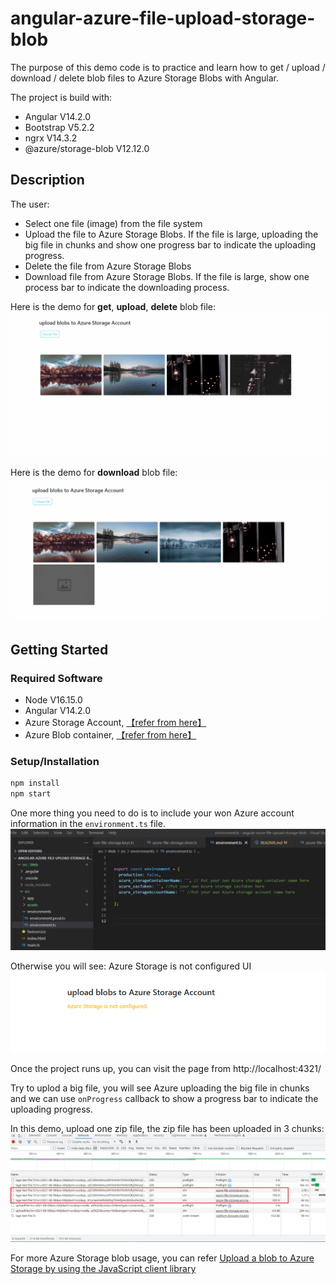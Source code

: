 # angular-azure-file-upload-storage-blob

The purpose of this demo code is to practice and learn how to get / upload / download / delete blob files to Azure Storage Blobs with Angular.


The project is build with:
- Angular V14.2.0
- Bootstrap V5.2.2
- ngrx V14.3.2
- @azure/storage-blob V12.12.0

## Description
The user:
- Select one file (image) from the file system
- Upload the file to Azure Storage Blobs. If the file is large, uploading the big file in chunks and show one progress bar to indicate the uploading progress.
- Delete the file from Azure Storage Blobs
- Download file from Azure Storage Blobs. If the file is large, show one process bar to indicate the downloading process.

Here is the demo for **get**, **upload**, **delete** blob file:
![azure-fileupload-storage](./src/Web/src/assets/imgs/azure-fileupload-storage.gif)


Here is the demo for **download** blob file:
![azure-fileupload-storage-download](./src/Web/src/assets/imgs/azure-fileupload-storage-download.gif)


## Getting Started


### Required Software
- Node V16.15.0
- Angular V14.2.0
- Azure Storage Account, [【refer from here】](https://learn.microsoft.com/en-us/azure/storage/common/storage-account-create?tabs=azure-portal)
- Azure Blob container, [【refer from here】](https://learn.microsoft.com/en-us/azure/storage/blobs/blob-containers-portal)

### Setup/Installation
```js
npm install
npm start
```


One more thing you need to do is to include your won Azure account information in the ```environment.ts``` file.
![azure-config](./src/Web/src/assets/imgs/azure-config.png)


Otherwise you will see: Azure Storage is not configured UI
![azure-storage-not-config](./src/Web/src/assets/imgs/azure-storage-not-config.png)


Once the project runs up, you can visit the page from http://localhost:4321/


Try to uplod a big file, you will see Azure uploading the big file in chunks and we can use ```onProgress``` callback to show a progress bar to indicate the uploading progress.


In this demo, upload one zip file, the zip file has been uploaded in 3 chunks:
![azure-uploading-file-in-chunks](./src/Web/src/assets/imgs/azure-uploading-file-in-chunks.png)



For more Azure Storage blob usage, you can refer [Upload a blob to Azure Storage by using the JavaScript client library](https://learn.microsoft.com/en-us/azure/storage/blobs/storage-blob-upload-javascript)
